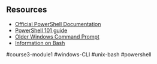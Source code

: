 ## Resources

-  [Official PowerShell Documentation](https://docs.microsoft.com/powershell/ "official powershell documentation")
- [PowerShell 101 guide](https://docs.microsoft.com/powershell/scripting/learn/ps101/00-introduction "powershell 101 guide")
- [Older Windows Command Prompt](https://docs.microsoft.com/en-us/windows-server/administration/windows-commands/windows-commands "older Windows command prompt")
- [Information on Bash](https://www.gnu.org/software/bash/manual/bash.html)

#course3-module1 #windows-CLI #unix-bash #powershell 